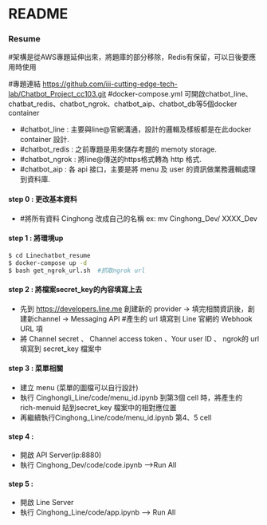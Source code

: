 # README
### Resume


#架構是從AWS專題延伸出來，將題庫的部分移除，Redis有保留，可以日後要應用時使用

#專題連結 https://github.com/iii-cutting-edge-tech-lab/Chatbot_Project_cc103.git
#docker-compose.yml 可開啟chatbot_line、chatbat_redis、chatbot_ngrok、chatbot_aip、chatbot_db等5個docker container
 - #chatbot_line : 主要與line@官網溝通，設計的邏輯及樣板都是在此docker container 設計.
 - #chatbot_redis : 之前專題是用來儲存考題的 memoty storage. 
 - #chatbot_ngrok : 將line@傳送的https格式轉為 http 格式.
 - #chatbot_aip : 各 api 接口，主要是將 menu 及 user 的資訊做業務邏輯處理到資料庫.

#### step 0 : 更改基本資料
 - #將所有資料 Cinghong 改成自己的名稱 
    ex: mv Cinghong_Dev/    XXXX_Dev 

#### step 1 : 將環境up
```sh
$ cd Linechatbot_resume
$ docker-compose up -d
$ bash get_ngrok_url.sh  #抓取ngrok url
```
#### step 2 : 將檔案secret_key的內容填寫上去 
 - 先到 https://developers.line.me 創建新的 provider -> 填完相關資訊後，創建新channel -> Messaging API #產生的 url 填寫到 Line 官網的 Webhook URL 項 
 - 將 Channel secret 、 Channel access token 、Your user ID 、 ngrok的 url 填寫到 secret_key 檔案中
#### step 3 : 菜單相關
 - 建立 menu (菜單的圖檔可以自行設計) 
 - 執行 Cinghongli_Line/code/menu_id.ipynb      到第3個 cell 時，將產生的 rich-menuid               貼到secret_key 檔案中的相對應位置 
 - 再繼續執行Cinghong_Line/code/menu_id.ipynb 第4、5 cell 
 #### step 4 : 
 - 開啟 API Server(ip:8880) 
 - 執行 Cinghong_Dev/code/code.ipynb -->Run   All
 #### step 5 : 
 - 開啟 Line Server 
 - 執行 Cinghong_Line/code/app.ipynb -->     Run All
 


